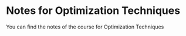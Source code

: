 # Notes for Optimization Techniques

You can find the notes of the course for Optimization Techniques
